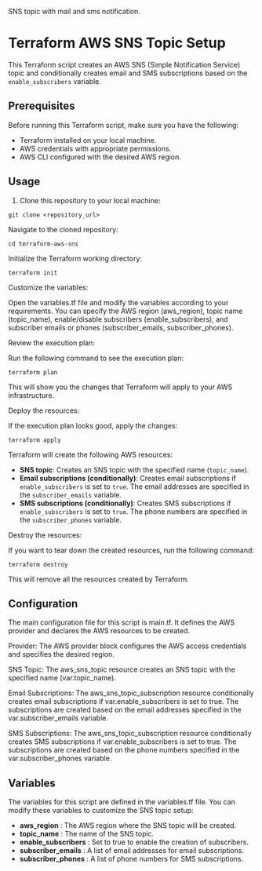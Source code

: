 SNS topic with mail and sms notification.

# Terraform AWS SNS Topic Setup

This Terraform script creates an AWS SNS (Simple Notification Service) topic and conditionally creates email and SMS subscriptions based on the `enable_subscribers` variable.

## Prerequisites

Before running this Terraform script, make sure you have the following:

- Terraform installed on your local machine.
- AWS credentials with appropriate permissions.
- AWS CLI configured with the desired AWS region.

## Usage

1. Clone this repository to your local machine:
```
git clone <repository_url>
```
Navigate to the cloned repository:
```
cd terraform-aws-sns
```

Initialize the Terraform working directory:

```
terraform init
```

Customize the variables:

Open the variables.tf file and modify the variables according to your requirements. You can specify the AWS region (aws_region), topic name (topic_name), enable/disable subscribers (enable_subscribers), and subscriber emails or phones (subscriber_emails, subscriber_phones).

Review the execution plan:

Run the following command to see the execution plan:
```
terraform plan
```

This will show you the changes that Terraform will apply to your AWS infrastructure.

Deploy the resources:

If the execution plan looks good, apply the changes:
```
terraform apply
```

Terraform will create the following AWS resources:

- **SNS topic**: Creates an SNS topic with the specified name (`topic_name`).
- **Email subscriptions (conditionally)**: Creates email subscriptions if `enable_subscribers` is set to `true`. The email addresses are specified in the `subscriber_emails` variable.
- **SMS subscriptions (conditionally)**: Creates SMS subscriptions if `enable_subscribers` is set to `true`. The phone numbers are specified in the `subscriber_phones` variable.

Destroy the resources:

If you want to tear down the created resources, run the following command:
```
terraform destroy
```

This will remove all the resources created by Terraform.

## Configuration

The main configuration file for this script is main.tf. It defines the AWS provider and declares the AWS resources to be created.

Provider: The AWS provider block configures the AWS access credentials and specifies the desired region.

SNS Topic: The aws_sns_topic resource creates an SNS topic with the specified name (var.topic_name).

Email Subscriptions: The aws_sns_topic_subscription resource conditionally creates email subscriptions if var.enable_subscribers is set to true. The subscriptions are created based on the email addresses specified in the var.subscriber_emails variable.

SMS Subscriptions: The aws_sns_topic_subscription resource conditionally creates SMS subscriptions if var.enable_subscribers is set to true. The subscriptions are created based on the phone numbers specified in the var.subscriber_phones variable.

## Variables
The variables for this script are defined in the variables.tf file. You can modify these variables to customize the SNS topic setup:

- **aws_region** : The AWS region where the SNS topic will be created.
- **topic_name** : The name of the SNS topic.
- **enable_subscribers** : Set to true to enable the creation of subscribers.
- **subscriber_emails** : A list of email addresses for email subscriptions.
- **subscriber_phones** : A list of phone numbers for SMS subscriptions.

